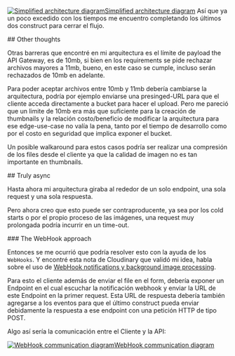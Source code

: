 
[![Simplified architecture diagram](https://i.imgur.com/ck6fFKi.png)Simplified architecture diagram](https://excalidraw.com/#json=FAmn0eq28dSiVcbdYF3YC,THoTbPR95kt8CSO_PgFflg)
Así que ya un poco excedido con los tiempos me encuentro completando los últimos dos construct para cerrar el flujo.


​## Other thoughts

Otras barreras que encontré en mi arquitectura es el límite de payload the API Gateway, es de 10mb, si bien en los requirements se pide rechazar archivos mayores a 11mb, bueno, en este caso se cumple, incluso serán rechazados de 10mb en adelante. 

Para poder aceptar archivos entre 10mb y 11mb debería cambiarse la arquitectura, podría por ejemplo enviarse una presinged-URL para que el cliente acceda directamente a bucket para hacer el upload. Pero me pareció que un limite de 10mb era más que suficiente para la creación de thumbnails y la relación costo/beneficio de modificar la arquitectura para ese edge-use-case no valía la pena, tanto por el tiempo de desarrollo como por el costo en seguridad que implica exponer el bucket.

Un posible walkaround para estos casos podría ser realizar una compresión de los files desde el cliente ya que la calidad de imagen no es tan importante en thumbnails.


​## Truly async

Hasta ahora mi arquitectura giraba al rededor de un solo endpoint, una sola request y una sola respuesta.

Pero ahora creo que esto puede ser contraproducente, ya sea por los cold starts o por el propio proceso de las imágenes, una request muy prolongada podría incurrir en un time-out.


​### The WebHook approach

Entonces se me ocurrió que podría resolver esto con la ayuda de los `WebHooks`. Y encontré esta nota de Cloudinary que validó mi idea, habla sobre el uso de [WebHook notifications y background image processing](https://cloudinary.com/blog/webhooks_upload_notifications_and_background_image_processing).

Para esto el cliente además de enviar el file en el form, debería exponer un Endpoint en el cual escuchar la notificación webhook y enviar la URL de este Endpoint en la primer request. Esta URL de respuesta debería también agregarse a los eventos para que el último construct pueda enviar debidamente la respuesta a ese endpoint con una petición HTTP de tipo POST.

Algo así sería la comunicación entre el Cliente y la API:


[![WebHook communication diagram](https://i.imgur.com/NFpUC3q.png)WebHook communication diagram](https://excalidraw.com/#json=uqTiqXaWeiLNtzPZzcpOm,lABnDe5TZCmLXP3TUInVeA)
